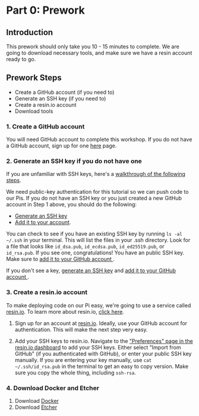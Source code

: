 # Part 0: Prework
## Introduction

This prework should only take you 10 - 15 minutes to complete.
We are going to download necessary tools, and make sure we have a resin account ready to go.

## Prework Steps
- Create a GitHub account (if you need to)
- Generate an SSH key     (if you need to)
- Create a resin.io account
- Download tools

### 1. Create a GitHub account

You will need GitHub account to complete this workshop.
If you do not have a GitHub account, sign up for one [here](https://github.com/join) page.

### 2. Generate an SSH key if you do not have one

If you are unfamiliar with SSH keys, here's a [walkthrough of the following steps](https://git-scm.com/book/en/v2/Git-on-the-Server-Generating-Your-SSH-Public-Key).

We need public-key authentication for this tutorial so we can push code to our Pis.
If you do not have an SSH key or you just created a new GitHub account in Step 1 above, you should do the following:
- [Generate an SSH key](https://help.github.com/articles/generating-a-new-ssh-key-and-adding-it-to-the-ssh-agent/)
- [Add it to your account](https://help.github.com/articles/adding-a-new-ssh-key-to-your-github-account/).

You can check to see if you have an existing SSH key by running `ls -al ~/.ssh` in your terminal. This will list the files in your .ssh directory. Look for a file that looks like `id_dsa.pub`, `id_ecdsa.pub`, `id_ed25519.pub`, or `id_rsa.pub`. If you see one, congratulations! You have an public SSH key. Make sure to [add it to your GitHub account ](https://help.github.com/articles/adding-a-new-ssh-key-to-your-github-account/).

If you don't see a key, [generate an SSH key](https://help.github.com/articles/generating-a-new-ssh-key-and-adding-it-to-the-ssh-agent/) and [add it to your GitHub account ](https://help.github.com/articles/adding-a-new-ssh-key-to-your-github-account/).

### 3. Create a resin.io account

To make deploying code on our Pi easy, we're going to use a service called [resin.io](https://resin.io/). To learn more about resin.io, [click here](https://docs.resin.io/understanding/understanding-code-deployment/).

1. Sign up for an account at [resin.io](https://resin.io/).
Ideally, use your GitHub account for authentication. This will make the next step very easy.

2. Add your SSH keys to resin.io.
Navigate to the ["Preferences" page in the resin.io dashboard](https://dashboard.resin.io/preferences/sshkeys) to add your SSH keys. Either select "Import from GitHub" (if you authenticated with GitHub), or enter your public SSH key manually. If you are entering your key manually, use `cat ~/.ssh/id_rsa.pub` in the terminal to get an easy to copy version. Make sure you copy the whole thing, including `ssh-rsa`.

### 4. Download Docker and Etcher

1. Download [Docker](https://www.docker.com/community-edition)
2. Download [Etcher](https://etcher.io/)
